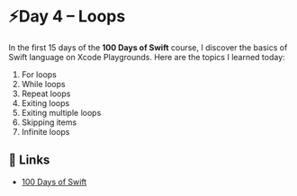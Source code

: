 # ⚡️Day 4 – Loops

In the first 15 days of the **100 Days of Swift** course, I discover the basics of Swift language on Xcode Playgrounds. Here are the topics I learned today:

1. For loops
2. While loops
3. Repeat loops
4. Exiting loops
5. Exiting multiple loops
6. Skipping items
7. Infinite loops

## 🔗 Links
- [100 Days of Swift](https://www.hackingwithswift.com/100/4)
